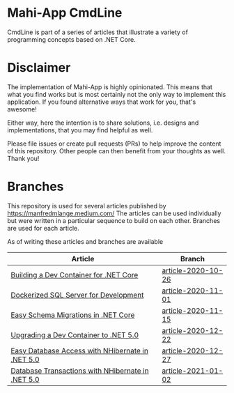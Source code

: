 # Mahi-App CmdLine
CmdLine is part of a series of articles that illustrate a variety of programming concepts based on .NET Core.

# Disclaimer
The implementation of Mahi-App is highly opinionated. This means that what you find works but is most certainly not the only way to implement this application. If you found alternative ways that work for you, that's awesome!

Either way, here the intention is to share solutions, i.e. designs and implementations, that you may find helpful as well.

Please file issues or create pull requests (PRs) to help improve the content of this repository. Other people can then benefit from your thoughts as well. Thank you!

# Branches

This repository is used for several articles published by https://manfredmlange.medium.com/ The articles can be used individually but were written in a particular sequence to build on each other. Branches are used for each article.

As of writing these articles and branches are available

| Article | Branch |
|---------|--------|
| [Building a Dev Container for .NET Core](https://manfredmlange.medium.com/building-a-dev-container-for-net-core-e43a2236504f) | [article-2020-10-26](https://github.com/mahi-app/CmdLine/tree/article-2020-10-26) |
| [Dockerized SQL Server for Development](https://manfredmlange.medium.com/dockerized-sql-server-for-development-248a99c9a1a) | [article-2020-11-01](https://github.com/mahi-app/CmdLine/tree/article-2020-11-01) |
| [Easy Schema Migrations in .NET Core](https://manfredmlange.medium.com/easy-schema-migrations-in-net-core-abd214fa054c) | [article-2020-11-15](https://github.com/mahi-app/CmdLine/tree/article-2020-11-15) |
| [Upgrading a Dev Container to .NET 5.0](https://manfredmlange.medium.com/upgrading-a-dev-container-to-net-5-0-dfadc3cb5725?sk=2e2f8d770f85d76e6e1f25e9be8ba6dc) | [article-2020-12-22](https://github.com/mahi-app/CmdLine/tree/article-2020-12-22) |
| [Easy Database Access with NHibernate in .NET 5.0](https://manfredmlange.medium.com/easy-database-access-with-nhibernate-in-net-5-0-3cc7e36510c9?sk=d83d22c7197e509193c59eafc848e18c) | [article-2020-12-27](https://github.com/mahi-app/CmdLine/tree/article-2020-12-27) |
| [Database Transactions with NHibernate in .NET 5.0](https://manfredmlange.medium.com/database-transactions-with-nhibernate-in-net-5-0-caab8c82d62a?sk=cac595c539cff46f7e883385febb6602) | [article-2021-01-02](https://github.com/mahi-app/CmdLine/tree/article-2021-01-02) |
